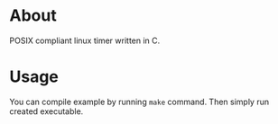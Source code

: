 # About
POSIX compliant linux timer written in C.

# Usage
You can compile example by running `make` command. Then simply run created executable.
